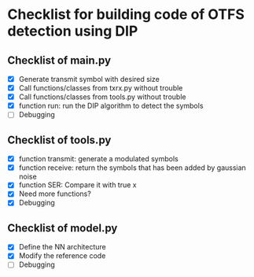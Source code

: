 # Checklist for building code of OTFS detection using DIP

## Checklist of main.py
- [x] Generate transmit symbol with desired size
- [x] Call functions/classes from txrx.py without trouble
- [x] Call functions/classes from tools.py without trouble
- [x] function run: run the DIP algorithm to detect the symbols
- [ ] Debugging

## Checklist of tools.py
- [x] function transmit: generate a modulated symbols
- [x] function receive: return the symbols that has been added by gaussian noise
- [x] function SER: Compare it with true x
- [x] Need more functions?
- [x] Debugging

## Checklist of model.py
- [x] Define the NN architecture
- [x] Modify the reference code
- [ ] Debugging
